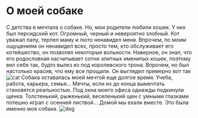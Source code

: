 # О моей собаке
С детства я мечтала о собаке. Но, мои родители любили кошек. У них был персидский кот. Огромный, черный и невероятно злобный. 
Кот уважал папу, терпел маму и люто ненавидел меня. Впрочем, по моим ощущениям он ненавидел всех, просто тем, кто обслуживает его котейшество, он позволял некоторые вольности.
Наверное, он знал, что его родословная насчитывает сотни элитных именитых кошек, поэтому вел себя так, будто вылез из под королевского трона. Впрочем, но был настолько красив, что ему все прощали. 
Он выглядел примерно вот так
![cat](https://yandex.ru/images/search?from=tabbar&text=персидский%20черный%20кот&pos=8&img_url=http%3A%2F%2Fi.pinimg.com%2Foriginals%2Fd3%2Fc4%2F7e%2Fd3c47e04bcad8f09f4f95f7825497dc3.jpg&rpt=simage&lr=20090)
Собака оставалась моей мечтой еще долгое время. Учеба, работа, карьера, семья...
Мечты, если их до конца вымечтать становятся реальностью. Под окна моего офиса однажды подкинули щенка. 
Толстенький, рыженький, веселенький щен с умными глазками потешно играл с осенней листвой... Домой мы ехали вместе. Это была именно моя собака. 
![dog](https://disk.yandex.ru/i/K3j98m-onGSaQQ)